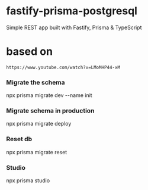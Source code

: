 # fastify-prisma-postgresql

Simple REST app built with Fastify, Prisma &amp; TypeScript

# based on

`https://www.youtube.com/watch?v=LMoMHP44-xM`

### Migrate the schema

npx prisma migrate dev --name init

### Migrate schema in production

npx prisma migrate deploy

### Reset db

npx prisma migrate reset

### Studio

npx prisma studio
